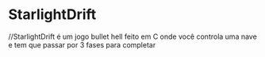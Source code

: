 # StarlightDrift

//StarlightDrift é um jogo bullet hell feito em C onde você controla uma nave e tem que passar por 3 fases para completar

